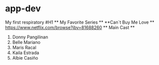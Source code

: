 # app-dev
My first respiratory
#H1
** My Favorite Series **
**Can`t Buy Me Love ** 
https://www.netflix.com/browse?jbv=81688260
** Main Cast ** 
1. Donny Pangilinan
2. Belle Mariano
3. Maris Racal
4. Kaila Estrada
5. Albie Casiño

